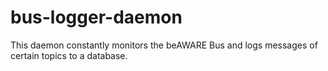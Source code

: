 # bus-logger-daemon
This daemon constantly monitors the beAWARE Bus and logs messages of certain topics to a database.

